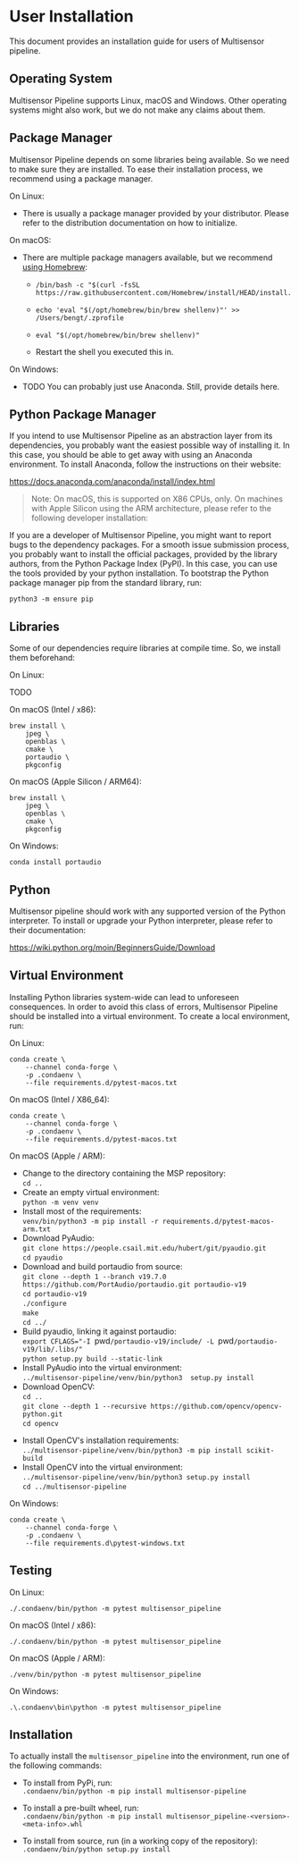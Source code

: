 # User Installation

This document provides an installation guide for users of Multisensor pipeline.

## Operating System

Multisensor Pipeline supports Linux, macOS and Windows.
Other operating systems might also work,
  but we do not make any claims about them.

## Package Manager

Multisensor Pipeline depends on some libraries being available.
So we need to make sure they are installed.
To ease their installation process, we recommend using a package manager.

On Linux:

-   There is usually a package manager provided by your distributor.
    Please refer to the distribution documentation on how to initialize.

On macOS:

-   There are multiple package managers available,
    but we recommend [using Homebrew](https://brew.sh/index_de):
    -     /bin/bash -c "$(curl -fsSL https://raw.githubusercontent.com/Homebrew/install/HEAD/install.sh)"
    -     echo 'eval "$(/opt/homebrew/bin/brew shellenv)"' >> /Users/bengt/.zprofile  
    -     eval "$(/opt/homebrew/bin/brew shellenv)"
    -   Restart the shell you executed this in.

On Windows:

-   TODO You can probably just use Anaconda. Still, provide details here.

## Python Package Manager

If you intend to use Multisensor Pipeline
  as an abstraction layer from its dependencies,
  you probably want the easiest possible way of installing it.
In this case,
  you should be able to get away with using an Anaconda environment.
To install Anaconda, follow the instructions on their website:

<https://docs.anaconda.com/anaconda/install/index.html>

> Note:
>     On macOS, this is supported on X86 CPUs, only.
>     On machines with Apple Silicon using the ARM architecture,
>     please refer to the following developer installation:

If you are a developer of Multisensor Pipeline,
  you might want to report bugs to the dependency packages.
For a smooth issue submission process,
  you probably want to install the official packages,
  provided by the library authors,
  from the Python Package Index (PyPI).
In this case,
  you can use the tools provided by your python installation.
To bootstrap the Python package manager pip from the standard library,
  run:

    python3 -m ensure pip

## Libraries

Some of our dependencies require libraries at compile time.
So, we install them beforehand:

On Linux:

TODO

On macOS (Intel / x86):

    brew install \
        jpeg \
        openblas \
        cmake \
        portaudio \
        pkgconfig

On macOS (Apple Silicon / ARM64):

    brew install \
        jpeg \
        openblas \
        cmake \
        pkgconfig

On Windows:

    conda install portaudio

## Python

Multisensor pipeline should work with any supported version of the Python interpreter.
To install or upgrade your Python interpreter, please refer to their documentation:

<https://wiki.python.org/moin/BeginnersGuide/Download>

## Virtual Environment

Installing Python libraries system-wide can lead to unforeseen consequences.
In order to avoid this class of errors,
    Multisensor Pipeline should be installed into a virtual environment.
To create a local environment, run:

On Linux:

    conda create \
        --channel conda-forge \
        -p .condaenv \
        --file requirements.d/pytest-macos.txt

On macOS (Intel / X86_64):

    conda create \
        --channel conda-forge \
        -p .condaenv \
        --file requirements.d/pytest-macos.txt

On macOS (Apple / ARM):

-   Change to the directory containing the MSP repository:  
    `cd ..`
-   Create an empty virtual environment:  
    `python -m venv venv`
-   Install most of the requirements:  
    `venv/bin/python3 -m pip install
        -r requirements.d/pytest-macos-arm.txt`
-   Download PyAudio:  
    `git clone
        https://people.csail.mit.edu/hubert/git/pyaudio.git`  
    `cd pyaudio`
-   Download and build portaudio from source:  
    `git clone
        --depth 1
        --branch v19.7.0
        https://github.com/PortAudio/portaudio.git
        portaudio-v19`  
    `cd portaudio-v19`  
    `./configure`  
    `make`  
    `cd ../`
-   Build pyaudio, linking it against portaudio:  
    `export
        CFLAGS="-I `pwd`/portaudio-v19/include/ -L `pwd`/portaudio-v19/lib/.libs/"`  
    `python setup.py build --static-link`
-   Install PyAudio into the virtual environment:  
    `../multisensor-pipeline/venv/bin/python3 
    setup.py install`
-   Download OpenCV:  
    `cd ..`  
    `git clone --depth 1 --recursive https://github.com/opencv/opencv-python.git`  
    `cd opencv`
<!-- Unnecessary?
-   Build the package:  
    `pip wheel . --verbose`
-->
-   Install OpenCV's installation requirements:  
    `../multisensor-pipeline/venv/bin/python3
        -m pip install scikit-build`
-   Install OpenCV into the virtual environment:  
    `../multisensor-pipeline/venv/bin/python3
        setup.py install`  
    `cd ../multisensor-pipeline`

On Windows:

    conda create \
        --channel conda-forge \
        -p .condaenv \
        --file requirements.d\pytest-windows.txt

## Testing

On Linux:

    ./.condaenv/bin/python -m pytest multisensor_pipeline

On macOS (Intel / x86):

    ./.condaenv/bin/python -m pytest multisensor_pipeline

On macOS (Apple / ARM):

    ./venv/bin/python -m pytest multisensor_pipeline

On Windows:

    .\.condaenv\bin\python -m pytest multisensor_pipeline

## Installation

To actually install the `multisensor_pipeline` into the environment,
  run one of the following commands:

*   To install from PyPi, run:  
    `.condaenv/bin/python -m pip install multisensor-pipeline`

*   To install a pre-built wheel, run:  
    `.condaenv/bin/python -m pip install multisensor_pipeline-<version>-<meta-info>.whl`

*   To install from source, run (in a working copy of the repository):  
    `.condaenv/bin/python setup.py install`
